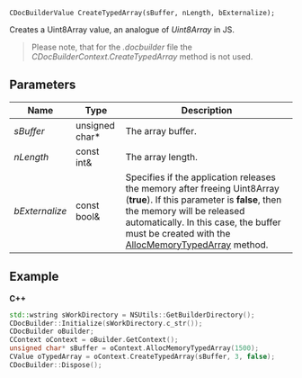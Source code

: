 `CDocBuilderValue CreateTypedArray(sBuffer, nLength, bExternalize);`

Creates a Uint8Array value, an analogue of *Uint8Array* in JS.

> Please note, that for the *.docbuilder* file the *CDocBuilderContext.CreateTypedArray* method is not used.

## Parameters

| Name           | Type            | Description                                                                                                                                                                                                                                                                                |
| -------------- | --------------- | ------------------------------------------------------------------------------------------------------------------------------------------------------------------------------------------------------------------------------------------------------------------------------------------ |
| *sBuffer*      | unsigned char\* | The array buffer.                                                                                                                                                                                                                                                                          |
| *nLength*      | const int&      | The array length.                                                                                                                                                                                                                                                                          |
| *bExternalize* | const bool&     | Specifies if the application releases the memory after freeing Uint8Array (**true**). If this parameter is **false**, then the memory will be released automatically. In this case, the buffer must be created with the [AllocMemoryTypedArray](../AllocMemoryTypedArray/index.md) method. |

## Example

**C++**

```cpp
std::wstring sWorkDirectory = NSUtils::GetBuilderDirectory();
CDocBuilder::Initialize(sWorkDirectory.c_str());
CDocBuilder oBuilder;
CContext oContext = oBuilder.GetContext();
unsigned char* sBuffer = oContext.AllocMemoryTypedArray(1500);
CValue oTypedArray = oContext.CreateTypedArray(sBuffer, 3, false);
CDocBuilder::Dispose();
```
